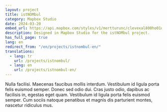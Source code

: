```yaml
---
layout: project
title: istNOMbul
category: Mapbox Studio
date: 2024-03-20
embed_url: https://api.mapbox.com/styles/v1/mertturunc/clevexal800ho01o9hn9owlp4.html?title=false&access_token=pk.eyJ1IjoibWVydHR1cnVuYyIsImEiOiJjbGNzYTB6ZzgwMW55M29vZGIzdW96ZmMxIn0.-U-Cljwku_TEqYngV_e10w&zoomwheel=false#11.89/41.04264/28.97401
description: Designed in Mapbox Studio for the istNOMbul project.
has_full_page: true
lang: en
redirect_from: "/en/projects/istnombul-en/"
translations:
  - lang: tr
    url: /projects/istnombul/
  - lang: en
    url: /projects/istnombul-en/
--- 
```

Nulla facilisi. Maecenas faucibus mollis interdum. Vestibulum id ligula porta felis euismod semper. Donec sed odio dui. Cras justo odio, dapibus ac facilisis in, egestas eget quam. Vestibulum id ligula porta felis euismod semper. Cum sociis natoque penatibus et magnis dis parturient montes, nascetur ridiculus mus.